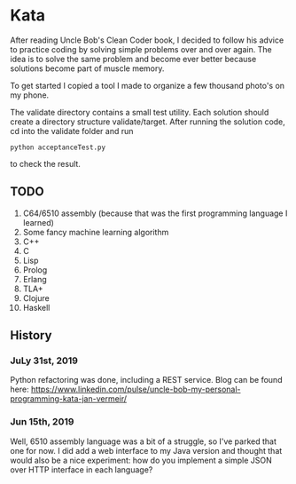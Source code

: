 # Kata

After reading Uncle Bob's Clean Coder book, I decided to follow his advice to practice coding by solving simple problems over and over again. The idea is to solve the same problem and become ever better because solutions become part of muscle memory. 

To get started I copied a tool I made to organize a few thousand photo's on my phone. 

The validate directory contains a small test utility. Each solution should create a directory structure validate/target. After running the solution code, cd into the validate folder and run

```
python acceptanceTest.py 
```

to check the result. 

## TODO

1. C64/6510 assembly (because that was the first programming language I learned)
2. Some fancy machine learning algorithm
3. C++
4. C
5. Lisp
6. Prolog
7. Erlang
8. TLA+
9. Clojure
10. Haskell

## History

### JuLy 31st, 2019

Python refactoring was done, including a REST service. Blog can be found here: https://www.linkedin.com/pulse/uncle-bob-my-personal-programming-kata-jan-vermeir/

### Jun 15th, 2019

Well, 6510 assembly language was a bit of a struggle, so I've parked that one for now. I did add a web interface to my Java version and thought that would also be a nice experiment: how do you implement a simple JSON over HTTP interface in each language?

